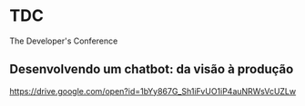 # TDC
The Developer's Conference

## Desenvolvendo um chatbot: da visão à produção
https://drive.google.com/open?id=1bYy867G_Sh1iFvUO1iP4auNRWsVcUZLw
